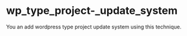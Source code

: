 # wp_type_project-_update_system
You an add wordpress type project update system using this technique. 
